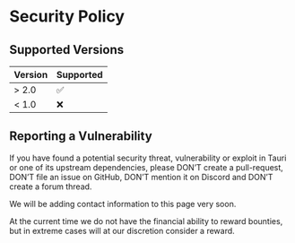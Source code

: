 # Security Policy

## Supported Versions

| Version | Supported          |
| ------- | ------------------ |
| > 2.0   | :white_check_mark: |
| < 1.0   | :x:                |

## Reporting a Vulnerability

If you have found a potential security threat, vulnerability or exploit in Tauri
or one of its upstream dependencies, please DON’T create a pull-request, DON’T
file an issue on GitHub, DON’T mention it on Discord and DON’T create a forum thread.

We will be adding contact information to this page very soon.

At the current time we do not have the financial ability to reward bounties, 
but in extreme cases will at our discretion consider a reward.
